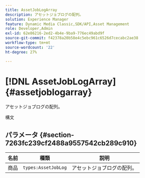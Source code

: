 ```yaml
---
title: AssetJobLogArray
description: アセットジョブログの配列。
solution: Experience Manager
feature: Dynamic Media Classic,SDK/API,Asset Management
role: Developer,Admin
exl-id: 62e86216-2ed2-4b4e-9ba9-776ec49abd9f
source-git-commit: f42378a20b58e4c5ebc961c6526d7cecabc2ae38
workflow-type: tm+mt
source-wordcount: '22'
ht-degree: 27%

---
```


# [!DNL AssetJobLogArray]{#assetjoblogarray}

アセットジョブログの配列。

構文

## パラメータ {#section-7263fc239cf2488a9557542cb289c910}

| 名前 | 種類 | 説明 |
|---|---|---|
| 商品 | `types:AssetJobLog` | アセットジョブログの配列。 |
